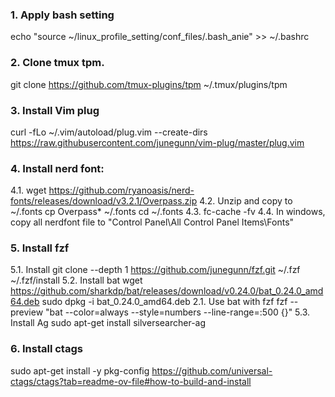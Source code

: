 ### 1. Apply bash setting
echo "source ~/linux_profile_setting/conf_files/.bash_anie" >> ~/.bashrc

### 2. Clone tmux tpm. 
git clone https://github.com/tmux-plugins/tpm ~/.tmux/plugins/tpm

### 3. Install Vim plug
curl -fLo ~/.vim/autoload/plug.vim --create-dirs \
    https://raw.githubusercontent.com/junegunn/vim-plug/master/plug.vim

### 4. Install nerd font:
  4.1. wget https://github.com/ryanoasis/nerd-fonts/releases/download/v3.2.1/Overpass.zip
  4.2. Unzip and copy to ~/.fonts 
      cp Overpass* ~/.fonts 
      cd ~/.fonts
  4.3. fc-cache -fv
  4.4. In windows, copy all nerdfont file to "Control Panel\All Control Panel Items\Fonts"
### 5. Install fzf
  5.1. Install 
    git clone --depth 1 https://github.com/junegunn/fzf.git ~/.fzf
    ~/.fzf/install
  5.2. Install bat
  wget https://github.com/sharkdp/bat/releases/download/v0.24.0/bat_0.24.0_amd64.deb
  sudo dpkg -i bat_0.24.0_amd64.deb 
    2.1. Use bat with fzf
    fzf --preview "bat --color=always --style=numbers --line-range=:500 {}"
  5.3. Install Ag
    sudo apt-get install silversearcher-ag
### 6. Install ctags
  sudo apt-get install -y pkg-config
  https://github.com/universal-ctags/ctags?tab=readme-ov-file#how-to-build-and-install
